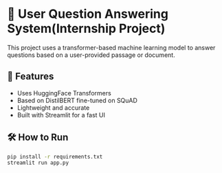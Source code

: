 
# 🧠 User Question Answering System(Internship Project)

This project uses a transformer-based machine learning model to answer questions based on a user-provided passage or document.

## 🚀 Features

- Uses HuggingFace Transformers
- Based on DistilBERT fine-tuned on SQuAD
- Lightweight and accurate
- Built with Streamlit for a fast UI

## 🛠 How to Run

```bash
pip install -r requirements.txt
streamlit run app.py

